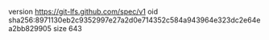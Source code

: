 version https://git-lfs.github.com/spec/v1
oid sha256:8971130eb2c9352997e27a2d0e714352c584a943964e323dc2e64ea2bb829905
size 643
